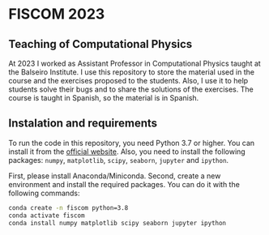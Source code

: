 # FISCOM 2023

## Teaching of Computational Physics

At 2023 I worked as Assistant Professor in Computational Physics taught at the Balseiro Institute. I use this repository to store the material used in the course and the exercises proposed to the students. Also, I use it to help students solve their bugs and to share the solutions of the exercises. The course is taught in Spanish, so the material is in Spanish.


## Instalation and requirements

To run the code in this repository, you need Python 3.7 or higher. You can install it from the [official website](https://www.python.org/downloads/). Also, you need to install the following packages: `numpy`, `matplotlib`, `scipy`, `seaborn`, `jupyter` and `ipython`.


First, please install Anaconda/Miniconda. Second, create a new environment and install the required packages. You can do it with the following commands:

```bash
conda create -n fiscom python=3.8
conda activate fiscom
conda install numpy matplotlib scipy seaborn jupyter ipython
```


